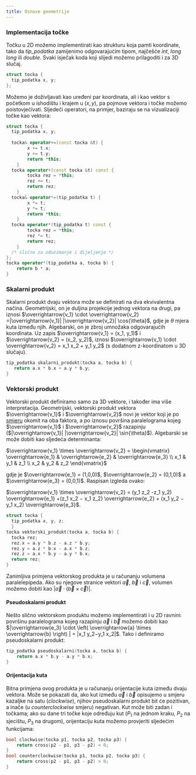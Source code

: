```yaml
---
title: Osnove geometrije
---
```


### Implementacija točke

Točku u 2D možemo implementirati kao strukturu koja pamti koordinate, tako da _tip_podatka_ zamijenimo odgovarajućim tipom, najčešće _int_, _long long_ ili _double_. Svaki isječak koda koji slijedi možemo prilagoditi i za 3D slučaj.
```cpp
struct tocka {
  tip_podatka x, y;
};
```
Možemo je doživljavati kao uređeni par koordinata, ali i kao vektor s početkom u ishodištu i krajem u $(x,y)$, pa pojmove vektora i točke možemo poistovjećivati. Sljedeći operatori, na primjer, baziraju se na vizualizaciji točke kao vektora:
```cpp
struct tocka {
  tip_podatka x, y;
  
  tocka& operator+=(const tocka &t) {
        x += t.x;
        y += t.y;
        return *this;
    }
  tocka operator+(const tocka &t) const {
        tocka rez = *this;
        rez += t;
        return rez;
    }
  tocka& operator*=(tip_podatka t) {
        x *= t;
        y *= t;
        return *this;
    }
  tocka operator*(tip_podatka t) const {
        tocka rez = *this;
        rez *= t;
        return rez;
    }  
  /* slično za oduzimanje i dijeljenje */
};
tocka operator*(tip_podatka a, tocka b) {
    return b * a;
}
```
### Skalarni produkt

Skalarni produkt dvaju vektora može se definirati na dva ekvivalentna načina.
Geometrijski, on je duljina projekcije jednog vektora na drugi, pa iznosi $\overrightarrow{v_1} \cdot \overrightarrow{v_2} =|\overrightarrow{v_1}| |\overrightarrow{v_2}| \cos{\theta}$, gdje je $\theta$ mjera kuta između njih.
Algebarski, on je zbroj umnožaka odgovarajućih koordinata. Uz zapis $\overrightarrow{v_1} = (x_1, y_1)$ i $\overrightarrow{v_2} = (x_2, y_2)$, iznosi $\overrightarrow{v_1} \cdot \overrightarrow{v_2} = x_1 x_2 + y_1 y_2$ (s dodatnom z-koordinatom u 3D slučaju).

 ```cpp
 tip_podatka skalarni_produkt(tocka a, tocka b) {
    return a.x * b.x + a.y * b.y;
}
```

### Vektorski produkt

Vektorski produkt definiramo samo za 3D vektore, i također ima više interpretacija. Geometrijski, vektorski produkt vektora $\overrightarrow{v_1}$ i $\overrightarrow{v_2}$ novi je vektor koji je po <a href="https://hr.wikipedia.org/wiki/Pravilo_desne_ruke">smjeru</a> okomit na oba faktora, a po iznosu površina paralelograma kojeg $\overrightarrow{v_1}$ i $\overrightarrow{v_2}$ razapinju ($|\overrightarrow{v_1}| |\overrightarrow{v_2}| \sin{\theta}$). Algebarski se može dobiti kao sljedeća determinanta:

$\overrightarrow{v_1} \times \overrightarrow{v_2} = \begin{vmatrix} \overrightarrow{e_1} & \overrightarrow{e_2} & \overrightarrow{e_3} \\ x_1 & y_1 & z_1 \\ x_2 & y_2 & z_2 \end{vmatrix}$

gdje je $\overrightarrow{e_1} = (1,0,0)$, $\overrightarrow{e_2} = (0,1,0)$ a $\overrightarrow{e_3} = (0,0,1)$. Raspisan izgleda ovako:

$\overrightarrow{v_1} \times \overrightarrow{v_2} = (y_1 z_2 -z_1 y_2) \overrightarrow{e_1} +(z_1 x_2 − x_1 z_2) \overrightarrow{e_2} + (x_1 y_2 − y_1 x_2) \overrightarrow{e_3}$.

```cpp
struct tocka {
  tip_podatka x, y, z;
  }
tocka vektorski_produkt(tocka a, tocka b) {
  tocka rez;
  rez.x = a.y * b.z - a.z * b.y;
  rez.y = a.z * b.x - a.x * b.z;
  rez.z = a.x * b.y - a.y * b.x;
  return rez;
}
```
Zanimljiva primjena vektorskog produkta je u računanju volumena paralelepipeda. Ako su njegove stranice vektori $\overrightarrow{a}$, $\overrightarrow{b}$ i $\overrightarrow{c}$, volumen možemo dobiti kao $|\overrightarrow{a} \cdot \left( \overrightarrow{b} \times \overrightarrow{c} \right) |$.

#### Pseudoskalarni produkt

Nešto slično vektorskom produktu možemo implementirati i u 2D ravnini: površinu paralelograma kojeg razapinju $\overrightarrow{a}$ i $\overrightarrow{b}$ možemo dobiti kao $|\overrightarrow{e_3} \cdot \left( \overrightarrow{a} \times \overrightarrow{b} \right) | = |x_1 y_2−y_1 x_2|$. Tako i definiramo pseudoskalarni produkt:

```cpp
tip_podatka pseudoskalarni(tocka a, tocka b) {
    return a.x * b.y - a.y * b.x;
}
```

#### Orijentacija kuta

Bitna primjena ovog produkta je u računanju orijentacije kuta između dvaju vektora. Može se pokazati da, ako kut između $\overrightarrow{a}$ i $\overrightarrow{b}$ opisujemo u smjeru kazaljke na satu (_clockwise_), njihov pseudoskalarni produkt bit će pozitivan, a inače (u _counterclockwise_ smjeru) negativan. Kut može biti zadan i točkama; ako su dane tri točke koje određuju kut ($P_1$ na jednom kraku, $P_2$ na sjecištu, $P_3$ na drugom), orijentaciju kuta možemo provjeriti sljedećim funkcijama:
```cpp
bool clockwise(tocka p1, tocka p2, tocka p3) {
    return cross(p2 - p1, p3 - p2) < 0;
}
bool counterclockwise(tocka p1, tocka p2, tocka p3) {
    return cross(p2 - p1, p3 - p2) > 0;
}
```
